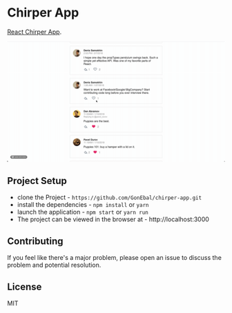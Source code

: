# Chirper App

[React Chirper App](https://github.com/GonEbal/chirper-app.git).

![gif #1](public/preview.gif)

## Project Setup

* clone the Project - `https://github.com/GonEbal/chirper-app.git`
* install the dependencies - `npm install` or `yarn`
* launch the application - `npm start` or `yarn run`
* The project can be viewed in the browser at - http://localhost:3000


## Contributing

If you feel like there's a major problem, please open an issue to discuss the problem and potential resolution.

## License

MIT
